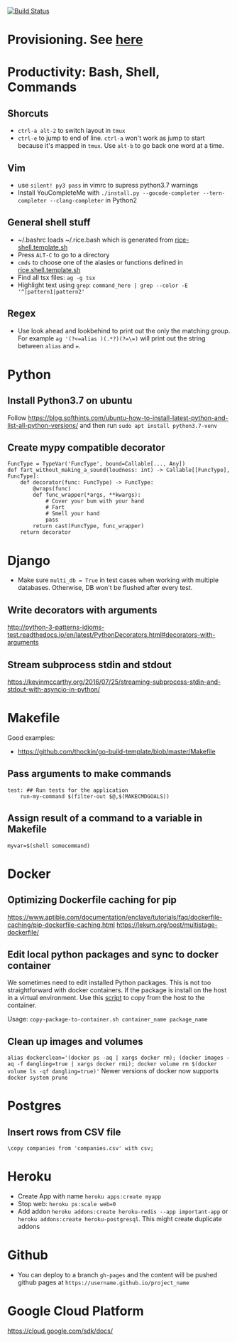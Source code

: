 [![Build Status](https://travis-ci.org/conanfanli/rice.svg?branch=master)](https://travis-ci.org/conanfanli/rice)

# Provisioning. See [here](ansible/README.md)

# Productivity: Bash, Shell, Commands
## Shorcuts
- `ctrl-a alt-2` to switch layout in `tmux`
- `ctrl-e` to jump to end of line. `ctrl-a` won't work as jump to start because it's mapped in `tmux`. Use `alt-b` to go back one word at a time.


## Vim
- use `silent! py3 pass` in vimrc to supress python3.7 warnings
- Install YouCompleteMe with `./install.py --gocode-completer --tern-completer --clang-completer` in Python2

## General shell stuff
- ~/.bashrc loads ~/.rice.bash which is generated from [rice-shell.template.sh](ansible/roles/common/files/rice-shell.template.sh)
- Press `ALT-C` to go to a directory
- `cmds` to choose one of the alasies or functions defined in [rice.shell.template.sh](ansible/roles/common/files/rice-shell.template.sh)
- Find all tsx files: `ag -g tsx`
- Highlight text using `grep`: `command_here | grep --color -E '^|pattern1|pattern2'`

## Regex
- Use look ahead and lookbehind to print out the only the matching group. For example `ag '(?<=alias )(.*?)(?=\=)` will print out the string between `alias` and `=`.

# Python
## Install Python3.7 on ubuntu
Follow https://blog.softhints.com/ubuntu-how-to-install-latest-python-and-list-all-python-versions/
and then run `sudo apt install python3.7-venv`

## Create mypy compatible decorator
```
FuncType = TypeVar('FuncType', bound=Callable[..., Any])
def fart_without_making_a_sound(loudness: int) -> Callable[[FuncType], FuncType]:
    def decorator(func: FuncType) -> FuncType:
        @wraps(func)
        def func_wrapper(*args, **kwargs):
            # Cover your bum with your hand
            # Fart
            # Smell your hand
            pass
        return cast(FuncType, func_wrapper)
    return decorator
```

# Django
- Make sure `multi_db = True` in test cases when working with multiple databases. Otherwise, DB won't be flushed after every test.

## Write decorators with arguments
http://python-3-patterns-idioms-test.readthedocs.io/en/latest/PythonDecorators.html#decorators-with-arguments

## Stream subprocess stdin and stdout
https://kevinmccarthy.org/2016/07/25/streaming-subprocess-stdin-and-stdout-with-asyncio-in-python/

# Makefile
Good examples:
- https://github.com/thockin/go-build-template/blob/master/Makefile
## Pass arguments to make commands
```
test: ## Run tests for the application
	run-my-command $(filter-out $@,$(MAKECMDGOALS))
```

## Assign result of a command to a variable in Makefile
`myvar=$(shell somecommand)`

# Docker

## Optimizing Dockerfile caching for pip
https://www.aptible.com/documentation/enclave/tutorials/faq/dockerfile-caching/pip-dockerfile-caching.html
https://lekum.org/post/multistage-dockerfile/

## Edit local python packages and sync to docker container
We sometimes need to edit installed Python packages. This is not too straightforward with docker containers. If the package is install on the host in a virtual environment. Use this [script](copy-package-to-container.sh) to copy from the host to the container.

Usage: `copy-package-to-container.sh container_name package_name`

## Clean up images and volumes
`alias dockerclean='(docker ps -aq | xargs docker rm); (docker images -aq -f dangling=true | xargs docker rmi); docker volume rm $(docker volume ls -qf dangling=true)'`
Newer versions of docker now supports `docker system prune`

# Postgres
## Insert rows from CSV file
`\copy companies from 'companies.csv' with csv;`

# Heroku

- Create App with name `heroku apps:create myapp`
- Stop web: `heroku ps:scale web=0`
- Add addon `heroku addons:create heroku-redis --app important-app` or `heroku addons:create heroku-postgresql`. This might create duplicate addons

# Github
- You can deploy to a branch `gh-pages` and the content will be pushed github pages at `https://username.github.io/project_name`

# Google Cloud Platform
https://cloud.google.com/sdk/docs/

